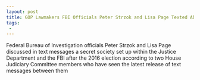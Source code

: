 ```yaml
---
layout: post
title: GOP Lawmakers FBI Officials Peter Strzok and Lisa Page Texted About Secret Society After Election
tags:
 -
---
```

Federal Bureau of Investigation officials Peter Strzok and Lisa Page discussed in text messages a secret society set up within the Justice Department and the FBI after the 2016 election according to two House Judiciary Committee members who have seen the latest release of text messages between them
